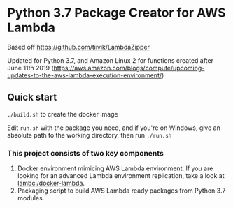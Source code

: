 # Python 3.7 Package Creator for AWS Lambda

Based off https://github.com/tiivik/LambdaZipper

Updated for Python 3.7, and Amazon Linux 2 for functions created after June 11th 2019 (https://aws.amazon.com/blogs/compute/upcoming-updates-to-the-aws-lambda-execution-environment/)

## Quick start
`./build.sh` to create the docker image
 
 Edit `run.sh` with the package you need, and if you're on Windows, give an absolute path to the working directory, then run `./run.sh`

### This project consists of two key components
1. Docker environment mimicing AWS Lambda environment. If you are looking for an advanced Lambda environment replication, take a look at [lambci/docker-lambda](https://github.com/lambci/docker-lambda).
2. Packaging script to build AWS Lambda ready packages from Python 3.7 modules.

